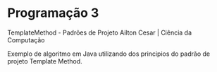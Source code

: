 # Programação 3

TemplateMethod - Padrões de Projeto
Ailton Cesar | Ciência da Computação 

Exemplo de algoritmo em Java utilizando dos principios do padrão de projeto Template Method.
